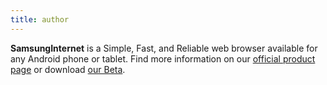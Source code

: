 ```yaml
---
title: author
---
```


**SamsungInternet** is a Simple, Fast, and Reliable web browser available for any Android phone or tablet. Find more information on our [official product page](https://www.samsung.com/global/galaxy/apps/samsung-internet/) or download [our Beta](https://play.google.com/store/apps/details?id=com.sec.android.app.sbrowser.beta). 
